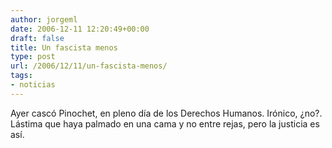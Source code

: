 ```yaml
---
author: jorgeml
date: 2006-12-11 12:20:49+00:00
draft: false
title: Un fascista menos
type: post
url: /2006/12/11/un-fascista-menos/
tags:
- noticias
---
```


Ayer cascó Pinochet, en pleno día de los Derechos Humanos. Irónico, ¿no?. Lástima que haya palmado en una cama y no entre rejas, pero la justicia es así.

